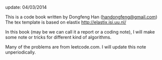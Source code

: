 update: 04/03/2014

This is a code book written by Dongfeng Han (handongfeng@gmail.com)
The tex template is based on elastix http://elastix.isi.uu.nl/

In this book (may be we can call it a report or a coding note), I will make some note or tricks for different kind of algorithms.

Many of the problems are from leetcode.com.
I will update this note unperiodically.


